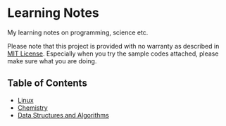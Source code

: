 # Learning Notes

My learning notes on programming, science etc.

Please note that this project is provided with no warranty as described in [MIT License](LICENSE).
Especially when you try the sample codes attached, please make sure what you are doing. 

## Table of Contents

- [Linux](Linux.md)
- [Chemistry](Chemistry.md)
- [Data Structures and Algorithms](Algorithm.md)
